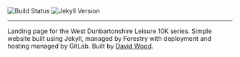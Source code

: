 ![Build Status](https://gitlab.com/pages/jekyll/badges/master/build.svg)
![Jekyll Version](https://img.shields.io/gem/v/jekyll.svg)

---

Landing page for the West Dunbartonshire Leisure 10K series. Simple website built using Jekyll, managed by Forestry with deployment and hosting managed by GitLab. Built by [David Wood](https://davidtw.co). 